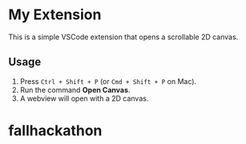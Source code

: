 # My Extension

This is a simple VSCode extension that opens a scrollable 2D canvas.

## Usage

1. Press `Ctrl + Shift + P` (or `Cmd + Shift + P` on Mac).
2. Run the command **Open Canvas**.
3. A webview will open with a 2D canvas.
# fallhackathon
